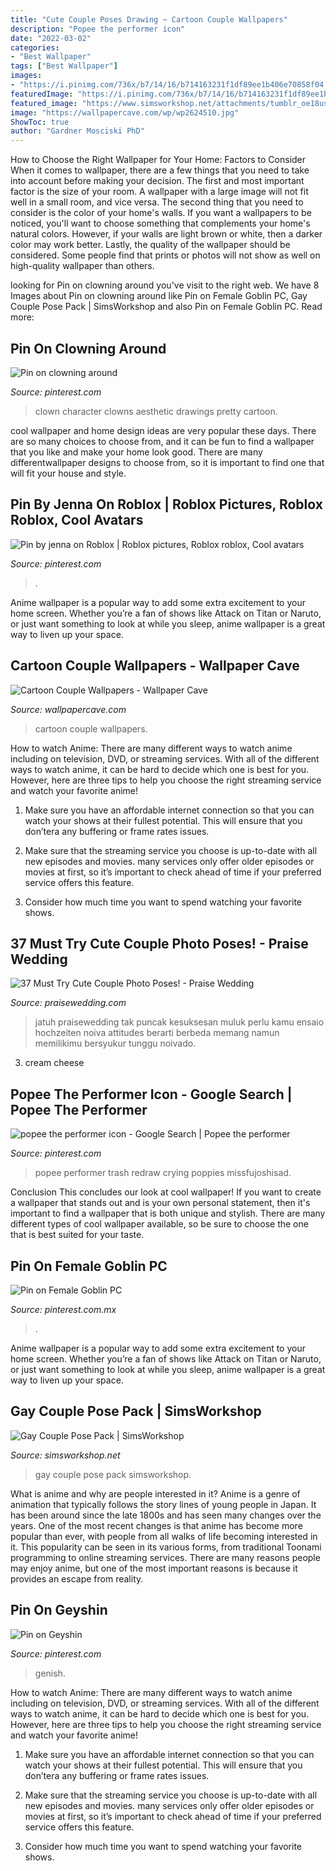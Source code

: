 ```yaml
---
title: "Cute Couple Poses Drawing ~ Cartoon Couple Wallpapers"
description: "Popee the performer icon"
date: "2022-03-02"
categories:
- "Best Wallpaper"
tags: ["Best Wallpaper"]
images:
- "https://i.pinimg.com/736x/b7/14/16/b714163231f1df89ee1b406e70858f04.jpg"
featuredImage: "https://i.pinimg.com/736x/b7/14/16/b714163231f1df89ee1b406e70858f04.jpg"
featured_image: "https://www.simsworkshop.net/attachments/tumblr_oe18us6cdy1votcbeo3_1280-png.9850/"
image: "https://wallpapercave.com/wp/wp2624510.jpg"
ShowToc: true
author: "Gardner Mosciski PhD"
---
```



How to Choose the Right Wallpaper for Your Home: Factors to Consider
When it comes to wallpaper, there are a few things that you need to take into account before making your decision. The first and most important factor is the size of your room. A wallpaper with a large image will not fit well in a small room, and vice versa. 
The second thing that you need to consider is the color of your home's walls. If you want a wallpapers to be noticed, you'll want to choose something that complements your home's natural colors. However, if your walls are light brown or white, then a darker color may work better. 
Lastly, the quality of the wallpaper should be considered. Some people find that prints or photos will not show as well on high-quality wallpaper than others.

	

		
looking for Pin on clowning around you've visit to the right web. We have 8 Images about Pin on clowning around like Pin on Female Goblin PC, Gay Couple Pose Pack | SimsWorkshop and also Pin on Female Goblin PC. Read more:
		
    
## Pin On Clowning Around

<img loading=lazy src="https://i.pinimg.com/736x/16/24/7e/16247e8b1d1225de30726a859a382e5f.jpg" onerror="this.onerror=null;this.src='https://tse2.mm.bing.net/th?id=OIP.MvQoDo4Hcru28DJlk1afPwHaOl&amp;pid=15.1';" alt="Pin on clowning around">

_Source: pinterest.com_

>clown character clowns aesthetic drawings pretty cartoon. 

	

cool wallpaper and home design ideas are very popular these days. There are so many choices to choose from, and it can be fun to find a wallpaper that you like and make your home look good. There are many differentwallpaper designs to choose from, so it is important to find one that will fit your house and style.

    
## Pin By Jenna On Roblox | Roblox Pictures, Roblox Roblox, Cool Avatars

<img loading=lazy src="https://i.pinimg.com/736x/5b/d3/13/5bd313461b82da6f7a2ce6812f37a5bd.jpg" onerror="this.onerror=null;this.src='https://tse2.mm.bing.net/th?id=OIP.x77ys5x7Pf4U9anZAew5VgHaLT&amp;pid=15.1';" alt="Pin by jenna on Roblox | Roblox pictures, Roblox roblox, Cool avatars">

_Source: pinterest.com_

>. 

	

Anime wallpaper is a popular way to add some extra excitement to your home screen. Whether you’re a fan of shows like Attack on Titan or Naruto, or just want something to look at while you sleep, anime wallpaper is a great way to liven up your space.

    
## Cartoon Couple Wallpapers - Wallpaper Cave

<img loading=lazy src="https://wallpapercave.com/wp/wp2624510.jpg" onerror="this.onerror=null;this.src='https://tse3.mm.bing.net/th?id=OIP.QlI3CxwOfe2nk1CT4PsjnQHaMW&amp;pid=15.1';" alt="Cartoon Couple Wallpapers - Wallpaper Cave">

_Source: wallpapercave.com_

>cartoon couple wallpapers. 

	

How to watch Anime: There are many different ways to watch anime including on television, DVD, or streaming services.
With all of the different ways to watch anime, it can be hard to decide which one is best for you. However, here are three tips to help you choose the right streaming service and watch your favorite anime!
1. Make sure you have an affordable internet connection so that you can watch your shows at their fullest potential. This will ensure that you don’tera any buffering or frame rates issues.

2. Make sure that the streaming service you choose is up-to-date with all new episodes and movies. many services only offer older episodes or movies at first, so it’s important to check ahead of time if your preferred service offers this feature.

3. Consider how much time you want to spend watching your favorite shows.

    
## 37 Must Try Cute Couple Photo Poses! - Praise Wedding

<img loading=lazy src="https://www.praisewedding.com/wp-content/uploads/2014/11/06-stare.jpg" onerror="this.onerror=null;this.src='https://tse4.mm.bing.net/th?id=OIP.0ScJFqX_Wp_la09hj9oIHgHaPm&amp;pid=15.1';" alt="37 Must Try Cute Couple Photo Poses! - Praise Wedding">

_Source: praisewedding.com_

>jatuh praisewedding tak puncak kesuksesan muluk perlu kamu ensaio hochzeiten noiva attitudes berarti berbeda memang namun memilikimu bersyukur tunggu noivado. 

	

3. cream cheese 

    
## Popee The Performer Icon - Google Search | Popee The Performer

<img loading=lazy src="https://i.pinimg.com/736x/12/00/12/120012a463923a78332d33d17a14c02f.jpg" onerror="this.onerror=null;this.src='https://tse4.mm.bing.net/th?id=OIP.nesKrmn47zZ3SoLDMtIu2AHaKL&amp;pid=15.1';" alt="popee the performer icon - Google Search | Popee the performer">

_Source: pinterest.com_

>popee performer trash redraw crying poppies missfujoshisad. 

	

Conclusion
This concludes our look at cool wallpaper! If you want to create a wallpaper that stands out and is your own personal statement, then it's important to find a wallpaper that is both unique and stylish. There are many different types of cool wallpaper available, so be sure to choose the one that is best suited for your taste.

    
## Pin On Female Goblin PC

<img loading=lazy src="https://i.pinimg.com/736x/b7/14/16/b714163231f1df89ee1b406e70858f04.jpg" onerror="this.onerror=null;this.src='https://tse4.mm.bing.net/th?id=OIP.5FhWwFIQJyY_LFgw10-LYwHaKb&amp;pid=15.1';" alt="Pin on Female Goblin PC">

_Source: pinterest.com.mx_

>. 

	

Anime wallpaper is a popular way to add some extra excitement to your home screen. Whether you’re a fan of shows like Attack on Titan or Naruto, or just want something to look at while you sleep, anime wallpaper is a great way to liven up your space.

    
## Gay Couple Pose Pack | SimsWorkshop

<img loading=lazy src="https://www.simsworkshop.net/attachments/tumblr_oe18us6cdy1votcbeo3_1280-png.9850/" onerror="this.onerror=null;this.src='https://tse3.mm.bing.net/th?id=OIP.S7z6NoO13AtYbdkziCYVOAHaD5&amp;pid=15.1';" alt="Gay Couple Pose Pack | SimsWorkshop">

_Source: simsworkshop.net_

>gay couple pose pack simsworkshop. 

	

What is anime and why are people interested in it?
Anime is a genre of animation that typically follows the story lines of young people in Japan. It has been around since the late 1800s and has seen many changes over the years. One of the most recent changes is that anime has become more popular than ever, with people from all walks of life becoming interested in it. This popularity can be seen in its various forms, from traditional Toonami programming to online streaming services. There are many reasons people may enjoy anime, but one of the most important reasons is because it provides an escape from reality.

    
## Pin On Geyshin

<img loading=lazy src="https://i.pinimg.com/736x/d7/f5/7f/d7f57fdf8a41fe1c0a4362e15c14dd85.jpg" onerror="this.onerror=null;this.src='https://tse1.mm.bing.net/th?id=OIP.vABdFVoOMY4PXsUUEdpNPAHaJ3&amp;pid=15.1';" alt="Pin on Geyshin">

_Source: pinterest.com_

>genish. 

	

How to watch Anime: There are many different ways to watch anime including on television, DVD, or streaming services.
With all of the different ways to watch anime, it can be hard to decide which one is best for you. However, here are three tips to help you choose the right streaming service and watch your favorite anime!
1. Make sure you have an affordable internet connection so that you can watch your shows at their fullest potential. This will ensure that you don’tera any buffering or frame rates issues.

2. Make sure that the streaming service you choose is up-to-date with all new episodes and movies. many services only offer older episodes or movies at first, so it’s important to check ahead of time if your preferred service offers this feature.

3. Consider how much time you want to spend watching your favorite shows.

